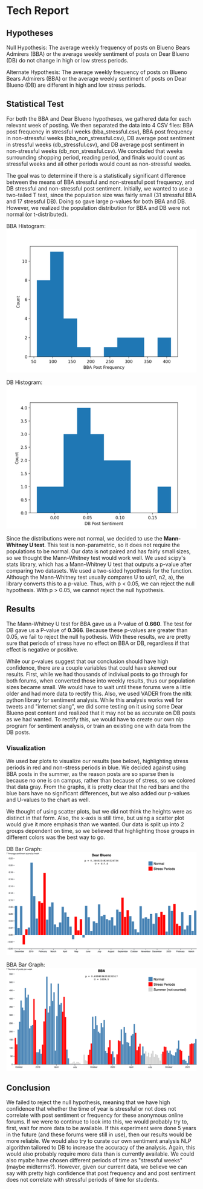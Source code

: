 # Tech Report


## Hypotheses ##

Null Hypothesis:
The average weekly frequency of posts on Blueno Bears Admirers (BBA) or the average weekly sentiment of posts on Dear Blueno (DB) do not change in high or low stress periods.

Alternate Hypothesis:
The average weekly frequency of posts on Blueno Bears Admirers (BBA) or the average weekly sentiment of posts on Dear Blueno (DB) are different in high and low stress periods.

## Statistical Test ##
For both the BBA and Dear Blueno hypotheses, we gathered data for each relevant week of posting. We then separated the data into 4 CSV files: BBA post frequency in stressful weeks (bba_stressful.csv), BBA post frequency in non-stressful weeks (bba_non_stressful.csv), DB average post sentiment in stressful weeks (db_stressful.csv), and DB average post sentiment in non-stressful weeks (db_non_stressful.csv). We concluded that weeks surrounding shopping period, reading period, and finals would count as stressful weeks and all other periods would count as non-stressful weeks. 

The goal was to determine if there is a statistically significant difference between the means of BBA stressful and non-stressful post frequency, and DB stressful and non-stressful post sentiment. Initially, we wanted to use a two-tailed T test, since the population size was fairly small (31 stressful BBA and 17 stressful DB). Doing so gave large p-values for both BBA and DB. However, we realized the population distribution for BBA and DB were not normal (or t-distributed). 

BBA Histogram:
![BBA Histogram](../visualizations/bba_stressful_hist.png)

DB Histogram:
![DB Histogram](../visualizations/db_stressful_hist.png)

Since the distributions were not normal, we decided to use the **Mann-Whitney U test**. This test is non-parametric, so it does not require the populations to be normal. Our data is not paired and has fairly small sizes, so we thought the Mann-Whitney test would work well. We used scipy's stats library, which has a Mann-Whitney U test that outputs a p-value after comparing two datasets. We used a two-sided hypothesis for the function. Although the Mann-Whitney test usually compares U to u(n1, n2, a), the library converts this to a p-value. Thus, with p < 0.05, we can reject the null hypothesis. With p > 0.05, we cannot reject the null hypothesis.




## Results ##
The Mann-Whitney U test for BBA gave us a P-value of **0.660**. The test for DB gave us a P-value of **0.366**. Because these p-values are greater than 0.05, we fail to reject the null hypothesis. With these results, we are pretty sure that periods of stress have no effect on BBA or DB, regardless if that effect is negative or positive. 

While our p-values suggest that our conclusion should have high confidence, there are a couple variables that could have skewed our results. First, while we had thousands of indiviual posts to go through for both forums, when converted those into weekly results, thus our population sizes became small. We would have to wait until these forums were a little older and had more data to rectify this. Also, we used VADER from the nltk python library for sentiment analysis. While this analysis works well for tweets and "internet slang", we did some testing on it using some Dear Blueno post content and realized that it may not be as accurate on DB posts as we had wanted. To rectify this, we would have to create our own nlp program for sentiment analysis, or train an existing one with data from the DB posts. 

### Visualization ###
We used bar plots to visualize our results (see below), highlighting stress periods in red and non-stress periods in blue. We decided against using BBA posts in the summer, as the reason posts are so sparse then is because no one is on campus, rather than because of stress, so we colored that data gray. From the graphs, it is pretty clear that the red bars and the blue bars have no significant differences, but we also added our p-values and U-values to the chart as well. 

We thought of using scatter plots, but we did not think the heights were as distinct in that form. Also, the x-axis is still time, but using a scatter plot would give it more emphasis than we wanted. Our data is split up into 2 groups dependent on time, so we believed that highlighting those groups in different colors was the best way to go. 


DB Bar Graph: 
![DB Bar Graph](../visualizations/db-chart.png)

BBA Bar Graph:
![BBA Bar Graph](../visualizations/bba-chart.png)


## Conclusion ##

We failed to reject the null hypothesis, meaning that we have high confidence that whether the time of year is stressful or not does not correlate with post sentiment or frequency for these anonymous online forums. If we were to continue to look into this, we would probably try to, first, wait for more data to be available. If this experiment were done 5 years in the future (and these forums were still in use), then our results would be more reliable. We would also try to curate our own sentiment analysis NLP algorithm tailored to DB to increase the accuracy of the analysis. Again, this would also probably require more data than is currently available. We could also myabe have chosen different periods of time as "stressful weeks" (maybe midterms?). However, given our current data, we believe we can say with pretty high confidence that post frequency and and post sentiment does not correlate with stressful periods of time for students. 
